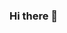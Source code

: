 

### Hi there 👋

<!--
**nadia-aguiar/nadia-aguiar** is a ✨ _special_ ✨ repository because its `README.md` (this file) appears on your GitHub profile.

Here are some ideas to get you started:

- 🔭 I’m currently working on ...
- 🌱 I’m currently learning ...
- 👯 I’m looking to collaborate on ...
- 🤔 I’m looking for help with ...
- 💬 Ask me about ...
- 📫 How to reach me: ...
- 😄 Pronouns: ...
- ⚡ Fun fact: ...
Olá!

Eu me chamo Nádia dos Santos Ossenkop; uma mulher cis, preta, antropóloga, feminista interseccional, pythonista, atvista do prazer e anarquista.
Atualmente moro em Mainz na Alemanha.
Meu caminho acadêmico é feito por uma licenciatura em História pela Universidade Estadual de Santa Cruz, em Ilhéus na Bahia, onde pesquisei Khipus um sistema de registro alfanumérico tridimensional inca.
Um mestrado em antropologia Social pela Universidade Federal de Santa Catariana, onde pesquisei rock cristão e performance nas cidades de Ilhéus e Itabuna
e um doutorado em Antropologia na Universidade de Gießen na Alemanha, onde pesquisei humor, migração feminina e identidades.
-->
